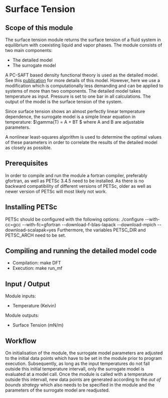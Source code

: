  
# Surface Tension

## Scope of this module
The surface tension module returns the surface tension of a fluid system in equilibrium with coexisting 
liquid and vapor phases. The module consists of two main components: 

* The detailed model
* The surrogate model

A PC-SAFT based density functional theory is used as the detailed model. See this [publication](http://scitation.aip.org/content/aip/journal/jcp/131/20/10.1063/1.3263124) 
for more details of this model. However, here we use a modification which is computationally less demanding and can be applied to systems of more
than two components. The detailed model takes temperature as input. Pressure is set to one bar in all calculations.
The output of the model is the surface tension of the system. 

Since surface tension shows an almost perfectly linear temperature dependence, the surrogate model is 
a simple linear equation in temperature:
$\gamma(T) = A + BT $ 
where A and B are adjustable parameters.

A nonlinear least-squares algorithm is used to determine the optimal values of these parameters in order to correlate the 
results of the detailed model as closely as possible. 


## Prerequisites
In order to compile and run the module a fortran compiler, preferably gfortran, as well as PETSc 3.4.5 need to be installed. 
As there is no backward compatibility of different versions of PETSc, older as well as newer version of PETSc will most likely not work.


## Installing PETSc
PETSc should be configured with the following options:
./configure --with-cc=gcc --with-fc=gfortran --download-f-blas-lapack --download-mpich --download-scalapak=yes
Furthermore, the variables PETSC_DIR and PETSC_ARCH need to be set.

## Compiling and running the detailed model code

* Compilation: make DFT
* Execution: make run_mf


## Input / Output

Module inputs:

* Temperature (Kelvin)

Module outputs:

* Surface Tension (mN/m)

## Workflow

On initialisation of the module, the surrogate model parameters are adjusted to the initial data points which have to be set in the module prior to 
program execution. Subsequently, as long as the input temperatures do not fall outside this initial temperature intervall, only the surrogate model
is evaluated at a model call. Once the module is called with a temperature outside this intervall, new data points are generated according to
the *out of bounds strategy* which also needs to be specified in the module and the parameters of the surrogate model are readjusted. 




